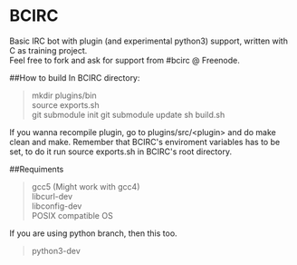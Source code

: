 BCIRC
=====

Basic IRC bot with plugin (and experimental python3) support, written with C as training project.  
Feel free to fork and ask for support from #bcirc @ Freenode.  

##How to build
In BCIRC directory:

>mkdir plugins/bin  
>source exports.sh  
>git submodule init
>git submodule update
>sh build.sh  

If you wanna recompile plugin, go to plugins/src/\<plugin\> and do make clean and make.
Remember that BCIRC's enviroment variables has to be set, to do it run source exports.sh in BCIRC's root directory.


##Requiments
>gcc5 (Might work with gcc4)  
>libcurl-dev  
>libconfig-dev  
>POSIX compatible OS  

If you are using python branch, then this too.  
>python3-dev  
